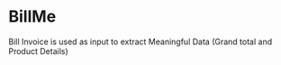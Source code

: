 # BillMe
Bill Invoice is used as input to extract Meaningful Data (Grand total and Product Details) 
